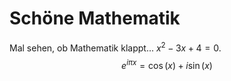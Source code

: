 # Schöne Mathematik

Mal sehen, ob Mathematik klappt... $x^2-3x+4 = 0$.
$$ e^{i\pi x} = \cos(x) + i \sin(x)$$